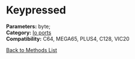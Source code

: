 # Keypressed

**Parameters:** byte;  
**Category:** [Io ports](../categories/io_ports.md)  
**Compatibility:** C64, MEGA65, PLUS4, C128, VIC20  


[Back to Methods List](../../SUMMARY.md)
